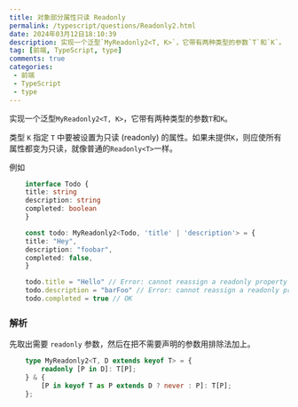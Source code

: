 ```yaml
---
title: 对象部分属性只读 Readonly
permalink: /typescript/questions/Readonly2.html
date: 2024年03月12日18:10:39
description: 实现一个泛型`MyReadonly2<T, K>`，它带有两种类型的参数`T`和`K`。
tag: [前端, TypeScript, type]
comments: true
categories: 
 - 前端
 - TypeScript
 - type
---
```


实现一个泛型`MyReadonly2<T, K>`，它带有两种类型的参数`T`和`K`。

类型 `K` 指定 `T` 中要被设置为只读 (readonly) 的属性。如果未提供`K`，则应使所有属性都变为只读，就像普通的`Readonly<T>`一样。

例如

```ts
    interface Todo {
    title: string
    description: string
    completed: boolean
    }

    const todo: MyReadonly2<Todo, 'title' | 'description'> = {
    title: "Hey",
    description: "foobar",
    completed: false,
    }

    todo.title = "Hello" // Error: cannot reassign a readonly property
    todo.description = "barFoo" // Error: cannot reassign a readonly property
    todo.completed = true // OK
```

### 解析

先取出需要 `readonly` 参数，然后在把不需要声明的参数用排除法加上。 

```ts
    type MyReadonly2<T, D extends keyof T> = {
        readonly [P in D]: T[P];
    } & {
        [P in keyof T as P extends D ? never : P]: T[P];
    };
```
